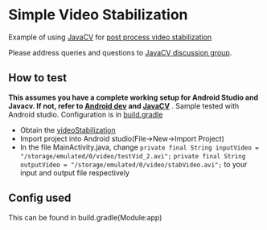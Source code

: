 Simple Video Stabilization
================

Example of using [JavaCV](https://github.com/bytedeco/javacv) for [post process video stabilization](https://cseweb.ucsd.edu/classes/fa03/cse252c/projects/skchow.pdf)

Please address queries and questions to [JavaCV discussion group](https://groups.google.com/forum/#!forum/javacv).


How to test
------------------------------
**This assumes you have a complete working setup for Android Studio and Javacv. If not, refer to [Android dev](http://developer.android.com/sdk/index.html) and [JavaCV](https://github.com/bytedeco/javacv)** . Sample tested with Android studio. Configuration is in [build.gradle](videoStablizaton/app/build.gradle)

* Obtain the [videoStabilization](videoStabilization)
* Import project into Android studio(File->New->Import Project)
* In the file MainActivity.java, change `private final String inputVideo = "/storage/emulated/0/video/testVid_2.avi";`
    `private final String outputVideo = "/storage/emulated/0/video/stabVideo.avi";`
to your input and output file respectively

Config used
--------------------------
This can be found in build.gradle(Module:app)
